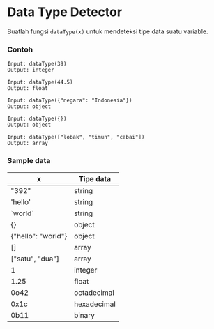 # Data Type Detector

Buatlah fungsi `dataType(x)` untuk mendeteksi tipe data suatu variable.

### Contoh

```
Input: dataType(39)
Output: integer

Input: dataType(44.5)
Output: float

Input: dataType({"negara": "Indonesia"})
Output: object

Input: dataType({})
Output: object

Input: dataType(["lobak", "timun", "cabai"])
Output: array
```

### Sample data

| x                   | Tipe data    |
| ------------------- | ------------ |
|  "392"              | string       |
|  'hello'            | string       |
|  \`world\`          | string       |
|  {}                 | object       |
|  {"hello": "world"} | object       |
|  []                 | array        |
|  ["satu", "dua"]    | array        |
|  1                  | integer      |
|  1.25               | float        |
|  0o42               | octadecimal  |
|  0x1c               | hexadecimal  |
|  0b11               | binary       |
